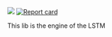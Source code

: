 [![](https://godoc.org/github.com/owulveryck/charrnn/lstm?status.svg)](http://godoc.org/github.com/owulveryck/charrnn/lstm)
[![Report card](https://goreportcard.com/badge/github.com/owulveryck/charrnn/lstm)](https://goreportcard.com/report/github.com/owulveryck/charrnn/lstm)

This lib is the engine of the LSTM
